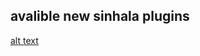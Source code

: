 ## avalible new sinhala plugins
[alt text](https://raw.githubusercontent.com/heshan3030/dk-userbot-TG/branch/userbot/plugin)
